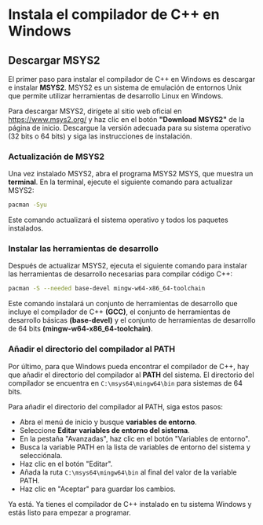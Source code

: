 # Instala el compilador de C++ en Windows

## Descargar MSYS2

El primer paso para instalar el compilador de C++ en Windows es descargar e instalar **MSYS2**. MSYS2 es un sistema de emulación de entornos Unix que permite utilizar herramientas de desarrollo Linux en Windows.

Para descargar MSYS2, dirígete al sitio web oficial en https://www.msys2.org/ y haz clic en el botón **"Download MSYS2"** de la página de inicio. Descargue la versión adecuada para su sistema operativo (32 bits o 64 bits) y siga las instrucciones de instalación.

### Actualización de MSYS2

Una vez instalado MSYS2, abra el programa MSYS2 MSYS, que muestra un **terminal**. En la terminal, ejecute el siguiente comando para actualizar MSYS2:

```bash
pacman -Syu
```

Este comando actualizará el sistema operativo y todos los paquetes instalados.

### Instalar las herramientas de desarrollo

Después de actualizar MSYS2, ejecuta el siguiente comando para instalar las herramientas de desarrollo necesarias para compilar código C++:

```bash
pacman -S --needed base-devel mingw-w64-x86_64-toolchain
```

Este comando instalará un conjunto de herramientas de desarrollo que incluye el compilador de C++ **(GCC)**, el conjunto de herramientas de desarrollo básicas **(base-devel)** y el conjunto de herramientas de desarrollo de 64 bits **(mingw-w64-x86_64-toolchain)**.

### Añadir el directorio del compilador al PATH

Por último, para que Windows pueda encontrar el compilador de C++, hay que añadir el directorio del compilador al **PATH** del sistema. El directorio del compilador se encuentra en `C:\msys64\mingw64\bin` para sistemas de 64 bits.

Para añadir el directorio del compilador al PATH, siga estos pasos:

- Abra el menú de inicio y busque **variables de entorno**.
- Seleccione **Editar variables de entorno del sistema**.
- En la pestaña "Avanzadas", haz clic en el botón "Variables de entorno".
- Busca la variable PATH en la lista de variables de entorno del sistema y selecciónala.
- Haz clic en el botón "Editar".
- Añada la ruta `C:\msys64\mingw64\bin` al final del valor de la variable PATH.
- Haz clic en "Aceptar" para guardar los cambios.

Ya está. Ya tienes el compilador de C++ instalado en tu sistema Windows y estás listo para empezar a programar.
